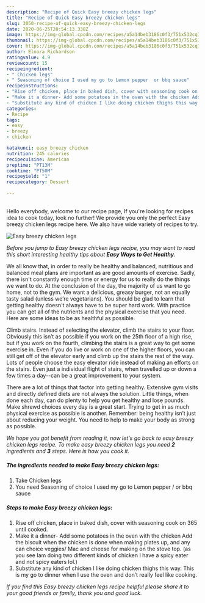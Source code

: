 ```yaml
---
description: "Recipe of Quick Easy breezy chicken legs"
title: "Recipe of Quick Easy breezy chicken legs"
slug: 3050-recipe-of-quick-easy-breezy-chicken-legs
date: 2020-06-25T20:54:13.338Z
image: https://img-global.cpcdn.com/recipes/a5a14beb3186c0f3/751x532cq70/easy-breezy-chicken-legs-recipe-main-photo.jpg
thumbnail: https://img-global.cpcdn.com/recipes/a5a14beb3186c0f3/751x532cq70/easy-breezy-chicken-legs-recipe-main-photo.jpg
cover: https://img-global.cpcdn.com/recipes/a5a14beb3186c0f3/751x532cq70/easy-breezy-chicken-legs-recipe-main-photo.jpg
author: Elnora Richardson
ratingvalue: 4.9
reviewcount: 15
recipeingredient:
- " Chicken legs"
- " Seasoning of choice I used my go to Lemon pepper  or bbq sauce"
recipeinstructions:
- "Rise off chicken, place in baked dish, cover with seasoning cook on 365 until cooked."
- "Make it a dinner- Add some potatoes in the oven with the chicken Add the biscuit when the chicken is done when making plates up, and any can choice veggies/ Mac and cheese for making on the stove top. (as you see Iam doing two different kinds of chicken I have a spicy eater and not spicy eaters lol.)"
- "Substitute any kind of chicken I like doing chicken thighs this way. This is my go to dinner when I use the oven and don’t really feel like cooking."
categories:
- Recipe
tags:
- easy
- breezy
- chicken

katakunci: easy breezy chicken 
nutrition: 245 calories
recipecuisine: American
preptime: "PT13M"
cooktime: "PT50M"
recipeyield: "1"
recipecategory: Dessert

---
```

<br>
Hello everybody, welcome to our recipe page, If you're looking for recipes idea to cook today, look no further! We provide you only the perfect Easy breezy chicken legs recipe here. We also have wide variety of recipes to try.
<br>


![Easy breezy chicken legs](https://img-global.cpcdn.com/recipes/a5a14beb3186c0f3/751x532cq70/easy-breezy-chicken-legs-recipe-main-photo.jpg)

<i>Before you jump to Easy breezy chicken legs recipe, you may want to read this short interesting healthy tips about <strong>Easy Ways to Get Healthy</strong>.</i>

We all know that, in order to really be healthy and balanced, nutritious and balanced meal plans are important as are good amounts of exercise. Sadly, there isn't constantly enough time or energy for us to really do the things we want to do. At the conclusion of the day, the majority of us want to go home, not to the gym. We want a delicious, greasy burger, not an equally tasty salad (unless we’re vegetarians). You should be glad to learn that getting healthy doesn't always have to be super hard work. With practice you can get all of the nutrients and the physical exercise that you need. Here are some ideas to be as healthful as possible.

Climb stairs. Instead of selecting the elevator, climb the stairs to your floor. Obviously this isn’t as possible if you work on the 25th floor of a high rise, but if you work on the fourth, climbing the stairs is a great way to get some exercise in. Even if you do live or work on one of the higher floors, you can still get off of the elevator early and climb up the stairs the rest of the way. Lots of people choose the easy elevator ride instead of making an efforts on the stairs. Even just a individual flight of stairs, when travelled up or down a few times a day--can be a great improvement to your system. 

There are a lot of things that factor into getting healthy. Extensive gym visits and directly defined diets are not always the solution. Little things, when done each day, can do plenty to help you get healthy and lose pounds. Make shrewd choices every day is a great start. Trying to get in as much physical exercise as possible is another. Remember: being healthy isn’t just about reducing your weight. You need to help to make your body as strong as possible. 


<i>We hope you got benefit from reading it, now let's go back to easy breezy chicken legs recipe. To make easy breezy chicken legs you need <strong>2</strong> ingredients and <strong>3</strong> steps. Here is how you cook it.
</i>

##### The ingredients needed to make Easy breezy chicken legs:

1. Take  Chicken legs
1. You need  Seasoning of choice I used my go to Lemon pepper / or bbq sauce


##### Steps to make Easy breezy chicken legs:

1. Rise off chicken, place in baked dish, cover with seasoning cook on 365 until cooked.
1. Make it a dinner- Add some potatoes in the oven with the chicken Add the biscuit when the chicken is done when making plates up, and any can choice veggies/ Mac and cheese for making on the stove top. (as you see Iam doing two different kinds of chicken I have a spicy eater and not spicy eaters lol.)
1. Substitute any kind of chicken I like doing chicken thighs this way. This is my go to dinner when I use the oven and don’t really feel like cooking.


<i>If you find this Easy breezy chicken legs recipe helpful please share it to your good friends or family, thank you and good luck.</i>
